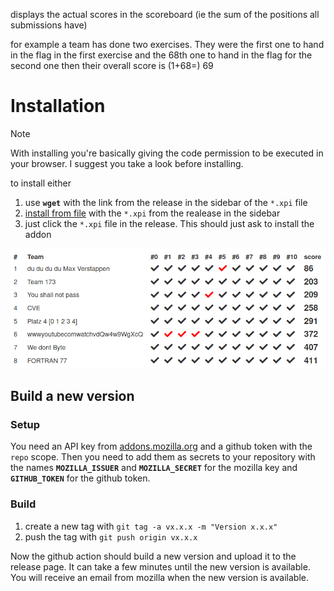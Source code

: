 displays the actual scores in the scoreboard (ie the sum of the positions all submissions have)

for example a team has done two exercises. They were the first one to hand in the flag in the first exercise and the 68th one to hand in the flag for the second one then their overall score is (1+68=) 69

# Installation

> [!NOTE]
> With installing you're basically giving the code permission to be executed in your browser. I suggest you take a look before installing.

to install either
1. use **`wget`** with the link from the release in the sidebar of the `*.xpi` file
2. [install from file](https://extensionworkshop.com/documentation/publish/distribute-sideloading/#install-addon-from-file) with the `*.xpi` from the realease in the sidebar
3. just click the `*.xpi` file in the release. This should just ask to install the addon

![screenshot](screenshot.png)

## Build a new version
### Setup
You need an API key from [addons.mozilla.org](https://addons.mozilla.org/en-US/developers/addon/api/key/) and a github token with the `repo` scope. Then you need to add them as secrets to your repository with the names **`MOZILLA_ISSUER`** and **`MOZILLA_SECRET`** for the mozilla key and **`GITHUB_TOKEN`** for the github token.

### Build
1. create a new tag with `git tag -a vx.x.x -m "Version x.x.x"`
2. push the tag with `git push origin vx.x.x`

Now the github action should build a new version and upload it to the release page. It can take a few minutes until the new version is available. You will receive an email from mozilla when the new version is available.